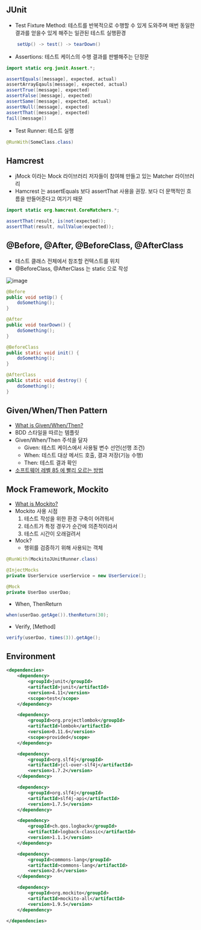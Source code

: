 ## JUnit

* Test Fixture Method: 테스트를 반복적으로 수행할 수 있게 도와주며 매번 동일한 결과를 얻을수 있게 해주는 일관된 테스트 실행환경

```java
    setUp() -> test() -> tearDown()
```
* Assertions: 테스트 케이스의 수행 결과를 판별해주는 단정문

``` java
import static org.junit.Assert.*;

assertEquals([message], expected, actual)
assertArrayEqauls[message], expected, actual)
assertTrue([message], expected)
assertFalse([message], expected)
assertSame([message], expected, actual)
assertNull([message], expected)
assertThat([message], expected)
fail([message])
```
* Test Runner: 테스트 실행

``` java
@RunWith(SomeClass.class)
```

## Hamcrest

* jMock 이라는 Mock 라이브러리 저자들이 참여해 만들고 있는 Matcher 라이브러리
* Hamcrest 는 assertEquals 보다 assertThat 사용을 권장. 보다 더 문맥적인 흐름을 만들어준다고 여기기 때문

``` java
import static org.hamcrest.CoreMatchers.*;

assertThat(result, is(not(expected));
assertThat(result, nullValue(expected));
```

## @Before, @After, @BeforeClass, @AfterClass

* 테스트 클래스 전체에서 참조할 컨텍스트를 위치
* @BeforeClass, @AfterClass 는 static 으로 작성

![image](http://1.bp.blogspot.com/-1zmilP-MNfE/UjVyAcziSeI/AAAAAAAAApc/UancmQS4Mps/s1600/junit4+Fixture+Method.001.001.jpg)

```java
@Before
public void setUp() {
	doSomething();
}

@After
public void tearDown() {
	doSomething();
}

@BeforeClass
public static void init() {
	doSomething();
}

@AfterClass
public static void destroy() {
	doSomething();
}
```

## Given/When/Then Pattern

* [What is Given/When/Then?](http://guide.agilealliance.org/guide/gwt.html)
* BDD 스타일을 따르는 템플릿
* Given/When/Then 주석을 달자
	* Given: 테스트 케이스에서 사용될 변수 선언(선행 조건)
	* When: 테스트 대상 메서드 호출, 결과 저장(기능 수행)
	* Then: 테스트 결과 확인
* [소프트웨어 레벨 85 에 빨리 오르는 방법](http://monkeyisland.pl/2009/12/07/given-when-then-forever)

## Mock Framework, Mockito

* [What is Mockito?](http://docs.mockito.googlecode.com/hg/1.9.5/org/mockito/runners/MockitoJUnitRunner.html)
* Mockito 사용 시점
	1. 테스트 작성을 위한 환경 구축이 어려워서
	2. 테스트가 특정 경우가 순간에 의존적이라서
	3. 테스트 시간이 오래걸려서
* Mock?
	* 행위를 검증하기 위해 사용되는 객체

```java
@RunWith(MockitoJUnitRunner.class)

@InjectMocks
private UserService userService = new UserService();

@Mock
private UserDao userDao;
```

* When, ThenReturn

```java
when(userDao.getAge()).thenReturn(30);
```

* Verify, [Method]

```java
verify(userDao, times(3)).getAge();
```

## Environment

```xml
<dependencies>
    <dependency>
        <groupId>junit</groupId>
        <artifactId>junit</artifactId>
        <version>4.11</version>
        <scope>test</scope>
    </dependency>

    <dependency>
        <groupId>org.projectlombok</groupId>
        <artifactId>lombok</artifactId>
        <version>0.11.6</version>
        <scope>provided</scope>
    </dependency>

    <dependency>
        <groupId>org.slf4j</groupId>
        <artifactId>jcl-over-slf4j</artifactId>
        <version>1.7.2</version>
    </dependency>

    <dependency>
        <groupId>org.slf4j</groupId>
        <artifactId>slf4j-api</artifactId>
        <version>1.7.5</version>
    </dependency>

    <dependency>
        <groupId>ch.qos.logback</groupId>
        <artifactId>logback-classic</artifactId>
        <version>1.1.1</version>
    </dependency>

    <dependency>
        <groupId>commons-lang</groupId>
        <artifactId>commons-lang</artifactId>
        <version>2.6</version>
    </dependency>

    <dependency>
        <groupId>org.mockito</groupId>
        <artifactId>mockito-all</artifactId>
        <version>1.9.5</version>
    </dependency>

</dependencies>
```

